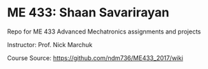 # ME 433: Shaan Savarirayan
Repo for ME 433 Advanced Mechatronics assignments and projects

Instructor: Prof. Nick Marchuk

Course Source: https://github.com/ndm736/ME433_2017/wiki

